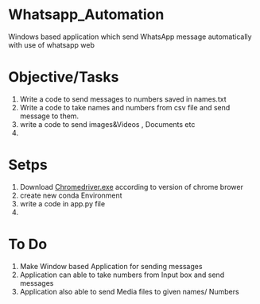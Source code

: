 # Whatsapp_Automation
Windows based application which send WhatsApp message automatically with use of whatsapp web 

# Objective/Tasks
1. Write a code to send messages to numbers saved in names.txt
2. Write a code to take names and numbers from csv file and send message to them. 
3. write a code to send images&Videos , Documents etc 
4. 




# Setps 
1. Download [Chromedriver.exe](https://chromedriver.chromium.org/downloads) according to version of chrome brower
2. create new conda Environment 
3. write a code in app.py file 
4. 



# To Do
1. Make Window based Application for sending messages 
2. Application can able to take numbers from Input box and send messages 
3. Application also able to send Media files to given names/ Numbers 
